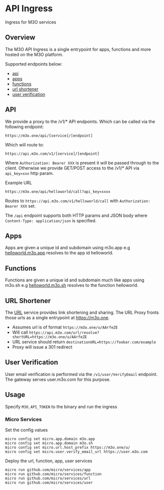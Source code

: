 # API Ingress

Ingress for M3O services

## Overview

The M3O API Ingress is a single entrypoint for apps, functions and more hosted on the M3O platform.

Supported endpoints below:

- [api](#api)
- [apps](#apps)
- [functions](#functions)
- [url shortener](#url-shortener)
- [user verification](#user-verification)

## API

We provide a proxy to the /v1/* API endpoints. Which can be called via the following endpoint:

```
https://m3o.one/api/[service]/[endpoint]
```

Which will route to:

```
https://api.m3o.com/v1/[service]/[endpoint]
```

Where `Authorization: Bearer XXX` is present it will be passed through to the client. Otherwise we provide GET/POST 
access to the /v1/* API via `api_key=xxx` http param.

Example URL

```
https://m3o.one/api/helloworld/call?api_key=xxxx
```

Routes to `https://api.m3o.com/v1/helloworld/call` with `Authorization: Bearer XXX` set.

The `/api` endpoint supports both HTTP params and JSON body where `Content-Type: application/json` is specified.

## Apps

Apps are given a unique id and subdomain using m3o.app e.g [helloworld.m3o.app](https://helloworld.m3o.app) resolves to the app id helloworld.

## Functions

Functions are given a unique id and subdomain much like apps using m3o.sh e.g [helloworld.m3o.sh](https://helloworld.m3o.sh/) resolves to the 
function helloworld. 

## URL Shortener

The [URL](https://github.com/micro/services/tree/master/url) service provides link shortening and sharing. The URL Proxy fronts those urls 
as a single entrypoint at https://m3o.one. 

- Assumes url is of format `https://m3o.one/u/AArfeZE`
- Will call `https://api.m3o.com/url/resolve?shortURL=https://m3o.one/u/AArfeZE`
- URL service should return `destinationURL=https://foobar.com/example`
- Proxy will issue a 301 redirect

## User Verification

User email verification is performed via the `/v1/user/VerifyEmail` endpoint. The gateway serves user.m3o.com for this purpose.

## Usage

Specify `M3O_API_TOKEN` to the binary and run the ingress

### Micro Services

Set the config values 

```
micro config set micro.app.domain m3o.app
micro config set micro.app.domain m3o.sh
micro config set micro.url.host_prefix https://m3o.one/u/
micro config set micro.user.verify_email_url https://user.m3o.com
```

Deploy the url, function, app, user services

```
micro run github.com/micro/services/app
micro run github.com/micro/services/function
micro run github.com/micro/services/url
micro run github.com/micro/services/user
```

